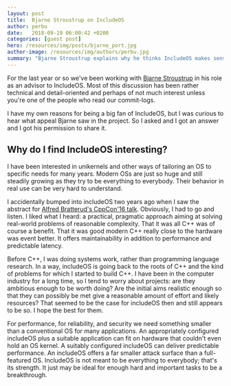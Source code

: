 ```yaml
---
layout: post
title:  Bjarne Stroustrup on IncludeOS
author: perbu
date:   2018-09-19 06:00:42 +0200
categories: [guest post]
hero: /resources/img/posts/bjarne_port.jpg
author-image: /resources/img/authors/perbu.jpg
summary: "Bjarne Stroustrup explains why he thinks IncludeOS makes sense."
---
```


For the last year or so we've been working with [Bjarne Stroustrup] in his role as an advisor to IncludeOS. Most of this discussion has been rather technical and detail-oriented and perhaps of not much interest unless you're one of the people who read our commit-logs. 

I have my own reasons for being a big fan of IncludeOS, but I was curious to hear what appeal Bjarne saw in the project.  So I asked and I got an answer and I got his permission to share it.

## Why do I find IncludeOS interesting?
I have been interested in unikernels and other ways of tailoring an OS to specific needs for many years. Modern OSs are just so huge and still steadily growing as they try to be everything to everybody. Their behavior in real use can be very hard to understand. 

I accidentally bumped into includeOS two years ago when I saw the abstract for [Alfred Bratterud's CppCon'16 talk](https://www.youtube.com/watch?v=t4etEwG2_LY). Obviously, I had to go and listen. I liked what I heard: a practical, pragmatic approach aiming at solving real-world problems of reasonable complexity. That it was all C++ was of course a benefit. That it was good modern C++ really close to the hardware was event better. It offers maintainability in addition to performance and predictable latency. 

Before C++, I was doing systems work, rather than programming language research. In a way, includeOS is going back to the roots of C++ and the kind of problems for which I started to build C++. I have been in the computer industry for a long time, so I tend to worry about projects: are they ambitious enough to be worth doing? Are the initial aims realistic enough so that they can possibly be met give a reasonable amount of effort and likely resources? That seemed to be the case for includeOS then and still appears to be so. I hope the best for them. 

For performance, for reliability, and security we need something smaller than a conventional OS for many applications. An appropriately configured includeOS plus a suitable application can fit on hardware that couldn't even hold an OS kernel. A suitably configured includeOS can deliver predictable performance. An includeOS offers a far smaller attack surface than a full-featured OS. IncludeOS is not meant to be everything to everybody; that's its strength. It just may be ideal for enough hard and important tasks to be a breakthrough.

[Bjarne Stroustrup]: https://en.wikipedia.org/wiki/Bjarne_Stroustrup
